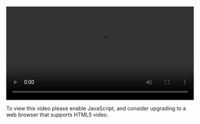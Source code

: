 <video controls="" style="width: 100%; display: block;"><source src="http://o86bpj665.bkt.clouddn.com/chrome-devtools/4-2-one-step.mp4" type="video/mp4"><p>To view this video please enable JavaScript, and consider upgrading to a web browser that supports HTML5 video.</p></video>
